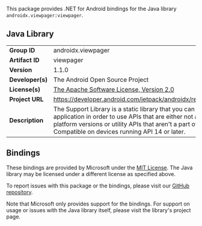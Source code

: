 This package provides .NET for Android bindings for the Java library `androidx.viewpager:viewpager`.

## Java Library

| | |
|-|-|
| **Group ID** | androidx.viewpager |
| **Artifact ID** | viewpager |
| **Version** | 1.1.0 |
| **Developer(s)** | The Android Open Source Project |
| **License(s)** | [The Apache Software License, Version 2.0](http://www.apache.org/licenses/LICENSE-2.0.txt) |
| **Project URL** | https://developer.android.com/jetpack/androidx/releases/viewpager#1.1.0 |
| **Description** | The Support Library is a static library that you can add to your Android application in order to use APIs that are either not available for older platform versions or utility APIs that aren&#x27;t a part of the framework APIs. Compatible on devices running API 14 or later. |

## Bindings

These bindings are provided by Microsoft under the [MIT License](https://opensource.org/licenses/MIT). The Java
library may be licensed under a different license as specified above.

To report issues with this package or the bindings, please visit our [GitHub repository](https://aka.ms/android-libraries).

Note that Microsoft only provides support for the bindings. For support on
usage or issues with the Java library itself, please visit the library's project page.
